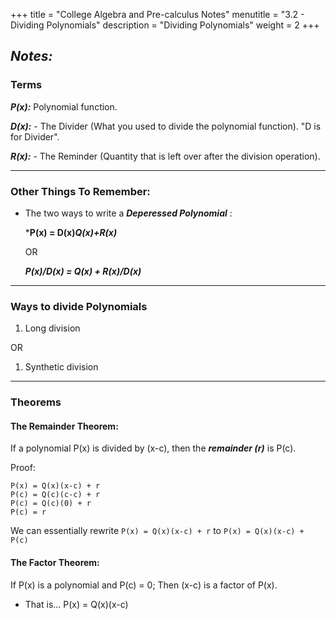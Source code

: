+++
title = "College Algebra and Pre-calculus Notes"
menutitle = "3.2 - Dividing Polynomials"
description = "Dividing Polynomials"
weight = 2
+++

## _Notes:_

### Terms

***P(x):*** Polynomial function.

***D(x):*** - The Divider (What you used to divide the polynomial function). "D is for Divider".

***R(x):*** - The Reminder (Quantity that is left over after the division operation).

---

### Other Things To Remember:

- The two ways to write a ***Deperessed Polynomial*** :

    ***P(x) = D(x)*Q(x)+R(x)***

    OR

    ***P(x)/D(x) = Q(x) + R(x)/D(x)***

---

### Ways to divide Polynomials

1. Long division

  OR

1. Synthetic division

---

### Theorems

#### The Remainder Theorem:
If a polynomial P(x) is divided by (x-c), then the ***remainder (r)*** is P(c).

Proof:
```
P(x) = Q(x)(x-c) + r
P(c) = Q(c)(c-c) + r
P(c) = Q(c)(0) + r
P(c) = r
```
We can essentially rewrite `P(x) = Q(x)(x-c) + r` to `P(x) = Q(x)(x-c) + P(c)`


#### The Factor Theorem:
If P(x) is a polynomial and P(c) = 0; Then (x-c) is a factor of P(x).
- That is... P(x) = Q(x)(x-c)
